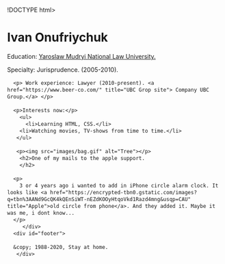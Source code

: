 !DOCTYPE html>
<html>
  <head>
      <meta charset="utf-8">
      <title>My Resume</title>
      <link rel="stylesheet" type="text/css" href="resume.css">
  </head> 
  <body>
    <div id="allcontent"> 
    <div id="main">
      <h1>Ivan Onufriychuk</h1>
      <p> Education: <a href="https://nlu.edu.ua/" title="Yaroslaw Mudryi National Law University."> Yaroslaw Mudryi National Law University. </a> </p>
       <p> Specialty: Jurisprudence.  (2005-2010).</p>
      
      <p> Work experience: Lawyer (2010-present). <a href="https://www.beer-co.com/" title="UBC Grop site"> Company UBC Group.</a> </p>

      <p>Interests now:</p>
        <ul>
          <li>Learning HTML, CSS.</li>
        <li>Watching movies, TV-shows from time to time.</li>
       </ul>

       <p><img src="images/bag.gif" alt="Tree"></p>
        <h2>One of my mails to the apple support.      
        </h2>
      
      <p>
        3 or 4 years ago i wanted to add in iPhone circle alarm clock. It looks like <a href="https://encrypted-tbn0.gstatic.com/images?q=tbn%3AANd9GcQK4kQEnSiWT-nEZdKOOyHtqoVkd1Razd4mng&usqp=CAU" title="Apple">old circle from phone</a>. And they added it. Maybe it was me, i dont know...
      </p>
         </div>
      <div id="footer">

      &copy; 1988-2020, Stay at home. 
       </div>
</div>
  </body>
</html>
